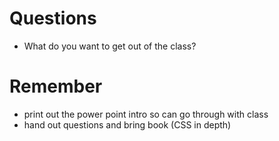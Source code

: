 # Questions

- What do you want to get out of the class?

# Remember

- print out the power point intro so can go through with class
- hand out questions and bring book (CSS in depth)
